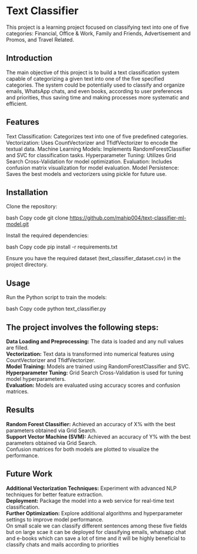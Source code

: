 # Text Classifier
This project is a learning project focused on classifying text into one of five categories: Financial, Office & Work, Family and Friends, Advertisement and Promos, and Travel Related.
## Introduction
The main objective of this project is to build a text classification system capable of categorizing a given text into one of the five specified categories. The system could be potentially used to classify and organize emails, WhatsApp chats, and even books, according to user preferences and priorities, thus saving time and making processes more systematic and efficient.

## Features
Text Classification: Categorizes text into one of five predefined categories.
Vectorization: Uses CountVectorizer and TfidfVectorizer to encode the textual data.
Machine Learning Models: Implements RandomForestClassifier and SVC for classification tasks.
Hyperparameter Tuning: Utilizes Grid Search Cross-Validation for model optimization.
Evaluation: Includes confusion matrix visualization for model evaluation.
Model Persistence: Saves the best models and vectorizers using pickle for future use.
## Installation
Clone the repository:

bash
Copy code
git clone https://github.com/mahip004/text-classifier-ml-model.git

Install the required dependencies:

bash
Copy code
pip install -r requirements.txt

Ensure you have the required dataset (text_classifier_dataset.csv) in the project directory.

## Usage
Run the Python script to train the models:

bash
Copy code
python text_classifier.py
## The project involves the following steps:

**Data Loading and Preprocessing:** The data is loaded and any null values are filled.  
**Vectorization:** Text data is transformed into numerical features using CountVectorizer and TfidfVectorizer.  
**Model Training:** Models are trained using RandomForestClassifier and SVC.  
**Hyperparameter Tuning:** Grid Search Cross-Validation is used for tuning model hyperparameters.  
**Evaluation:** Models are evaluated using accuracy scores and confusion matrices.  
## Results
**Random Forest Classifier:** Achieved an accuracy of X% with the best parameters obtained via Grid Search.   
**Support Vector Machine (SVM):** Achieved an accuracy of Y% with the best parameters obtained via Grid Search.  
Confusion matrices for both models are plotted to visualize the performance.  

## Future Work
**Additional Vectorization Techniques:** Experiment with advanced NLP techniques for better feature extraction.  
**Deployment:** Package the model into a web service for real-time text classification.  
**Further Optimization:** Explore additional algorithms and hyperparameter settings to improve model performance.  
On small scale we can classify different sentences among these five fields but on large scae it can be deployed for classifying emails, whatsapp chat and e-books which can save a lot of time and it will be highly beneficial to classify chats and mails according to priorities

